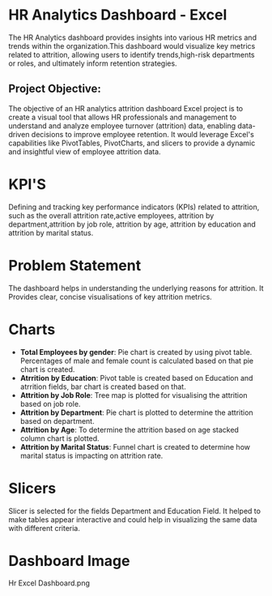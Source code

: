 # HR Analytics Dashboard - Excel
The HR Analytics dashboard provides insights into various HR metrics and trends within the organization.This dashboard would visualize key metrics related to attrition, allowing users to identify trends,high-risk departments or roles, and ultimately inform retention strategies.
## Project Objective: 
The objective of an HR analytics attrition dashboard Excel project is to create a visual tool that allows HR professionals and management to understand and analyze employee turnover (attrition) data, enabling data-driven decisions to improve employee retention. It would leverage Excel's capabilities like PivotTables, PivotCharts, and slicers to provide a dynamic and insightful view of employee attrition data. 
# KPI'S
 Defining and tracking key performance indicators (KPIs) related to attrition, such as the overall attrition rate,active employees, attrition by department,attrition by job role, attrition by age, attrition by education and attrition by marital status. 
# Problem Statement
 The dashboard helps in understanding the underlying reasons for attrition. It Provides clear, concise visualisations of key attrition metrics.
 # Charts
 - **Total Employees by gender**: Pie chart is created by using pivot table. Percentages of male and female count is calculated based on that pie chart is created.
 - **Atrrition by Education**: Pivot table is created based on Education and atrrition fields, bar chart is created based on that.
 - **Attrition by Job Role**: Tree map is plotted for visualising the attrition based on job role.
 - **Attrition by Department**: Pie chart is plotted to determine the attrition based on department.
 - **Attrition by Age**: To determine the attrition based on age stacked column chart is plotted.
 - **Attrition by Marital Status**: Funnel chart is created to determine how marital status is impacting on attrition rate.
 # Slicers
   Slicer is selected for the fields Department and Education Field. It helped to make tables appear interactive and could help in visualizing the same data with different criteria.
 # Dashboard Image
 Hr Excel Dashboard.png
 

   
    
   

